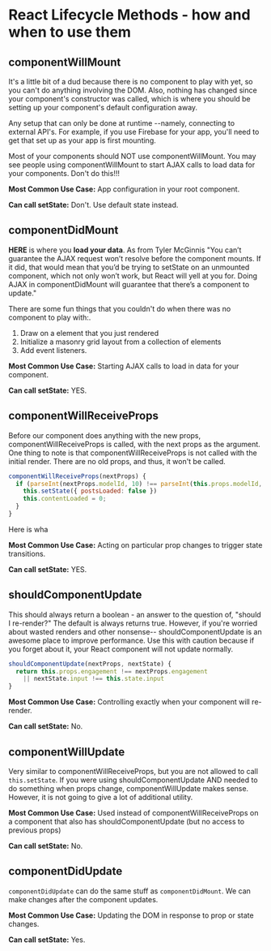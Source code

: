 # React Lifecycle Methods - how and when to use them

## componentWillMount

It's a little bit of a dud because there is no component to play with yet, so you can't do anything involving the DOM. Also, nothing has changed since your component's constructor was called, which is where you should be setting up your component's default configuration away.

Any setup that can only be done at runtime --namely, connecting to external API's. For example, if you use Firebase for your app, you'll need to get that set up as your app is first mounting.

Most of your components should NOT use componentWillMount. You may see people using componentWillMount to start AJAX calls to load data for your components. Don't do this!!!

__Most Common Use Case:__ App configuration in your root component.

__Can call setState:__ Don't. Use default state instead.

## componentDidMount

__HERE__ is where you __load your data__. As from Tyler McGinnis "You can’t guarantee the AJAX request won’t resolve before the component mounts. If it did, that would mean that you’d be trying to setState on an unmounted component, which not only won’t work, but React will yell at you for. Doing AJAX in componentDidMount will guarantee that there’s a component to update."

There are some fun things that you couldn't do when there was no component to play with:.
1. Draw on a <canvas> element that you just rendered
2. Initialize a masonry grid layout from a collection of elements
3. Add event listeners.

__Most Common Use Case:__ Starting AJAX calls to load in data for your component.

__Can call setState:__ YES.

## componentWillReceiveProps

Before our component does anything with the new props, componentWillReceiveProps is called, with the next props as the argument. One thing to note is that componentWillReceiveProps is not called with the initial render. There are no old props, and thus, it won't be called.

``` JavaScript
componentWillReceiveProps(nextProps) {
  if (parseInt(nextProps.modelId, 10) !== parseInt(this.props.modelId, 10)) {
    this.setState({ postsLoaded: false })
    this.contentLoaded = 0;
  }
}
```

Here is wha

__Most Common Use Case:__ Acting on particular prop changes to trigger state transitions.

__Can call setState:__ YES.

## shouldComponentUpdate

This should always return a boolean - an answer to the question of, "should I re-render?" The default is always returns true. However, if you're worried about wasted renders and other nonsense-- shouldComponentUpdate is an awesome place to improve performance. Use this with caution because if you forget about it, your React component will not update normally.

``` JavaScript
shouldComponentUpdate(nextProps, nextState) {
  return this.props.engagement !== nextProps.engagement
    || nextState.input !== this.state.input
}
```

__Most Common Use Case:__ Controlling exactly when your component will re-render.

__Can call setState:__ No.

## componentWillUpdate

Very similar to componentWillReceiveProps, but you are not allowed to call `this.setState`. If you were using shouldComponentUpdate AND needed to do something when props change, componentWillUpdate makes sense. However, it is not going to give a lot of additional utility.

__Most Common Use Case:__ Used instead of componentWillReceiveProps on a component that also has shouldComponentUpdate (but no access to previous props)

__Can call setState:__ No.

## componentDidUpdate

`componentDidUpdate` can do the same stuff as `componentDidMount`. We can make changes after the component updates. 

__Most Common Use Case:__ Updating the DOM in response to prop or state changes.

__Can call setState:__ Yes.
